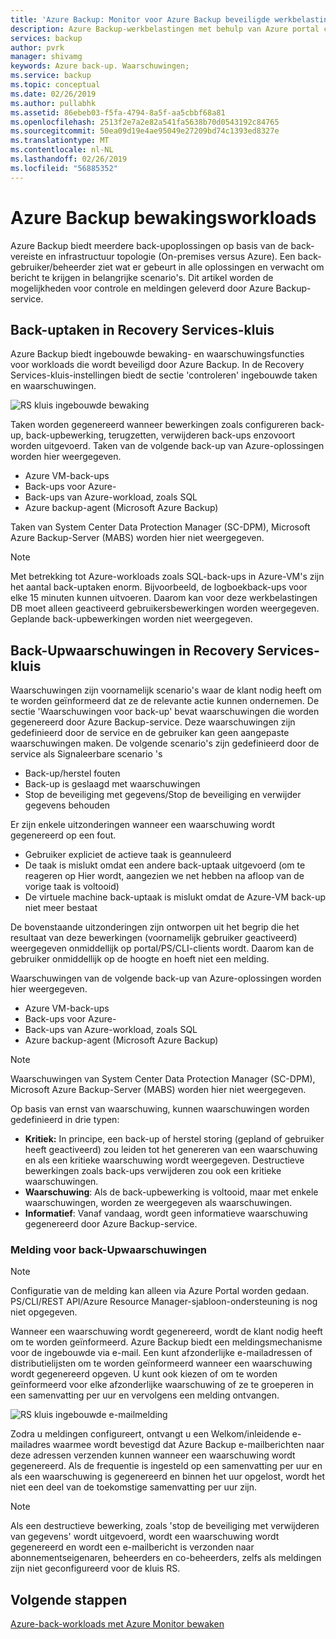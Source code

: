 ```yaml
---
title: 'Azure Backup: Monitor voor Azure Backup beveiligde werkbelastingen'
description: Azure Backup-werkbelastingen met behulp van Azure portal controleren
services: backup
author: pvrk
manager: shivamg
keywords: Azure back-up. Waarschuwingen;
ms.service: backup
ms.topic: conceptual
ms.date: 02/26/2019
ms.author: pullabhk
ms.assetid: 86ebeb03-f5fa-4794-8a5f-aa5cbbf68a81
ms.openlocfilehash: 2513f2e7a2e82a541fa5638b70d0543192c84765
ms.sourcegitcommit: 50ea09d19e4ae95049e27209bd74c1393ed8327e
ms.translationtype: MT
ms.contentlocale: nl-NL
ms.lasthandoff: 02/26/2019
ms.locfileid: "56885352"
---
```

# <a name="monitoring-azure-backup-workloads"></a>Azure Backup bewakingsworkloads

Azure Backup biedt meerdere back-upoplossingen op basis van de back-vereiste en infrastructuur topologie (On-premises versus Azure). Een back-gebruiker/beheerder ziet wat er gebeurt in alle oplossingen en verwacht om bericht te krijgen in belangrijke scenario's. Dit artikel worden de mogelijkheden voor controle en meldingen geleverd door Azure Backup-service.

## <a name="backup-jobs-in-recovery-services-vault"></a>Back-uptaken in Recovery Services-kluis

Azure Backup biedt ingebouwde bewaking- en waarschuwingsfuncties voor workloads die wordt beveiligd door Azure Backup. In de Recovery Services-kluis-instellingen biedt de sectie 'controleren' ingebouwde taken en waarschuwingen.

![RS kluis ingebouwde bewaking](media/backup-azure-monitoring-laworkspace/rs-vault-inbuiltmonitoring.png)

Taken worden gegenereerd wanneer bewerkingen zoals configureren back-up, back-upbewerking, terugzetten, verwijderen back-ups enzovoort worden uitgevoerd.
Taken van de volgende back-up van Azure-oplossingen worden hier weergegeven.

- Azure VM-back-ups
- Back-ups voor Azure-
- Back-ups van Azure-workload, zoals SQL
- Azure backup-agent (Microsoft Azure Backup)

Taken van System Center Data Protection Manager (SC-DPM), Microsoft Azure Backup-Server (MABS) worden hier niet weergegeven.

> [!NOTE]
> Met betrekking tot Azure-workloads zoals SQL-back-ups in Azure-VM's zijn het aantal back-uptaken enorm. Bijvoorbeeld, de logboekback-ups voor elke 15 minuten kunnen uitvoeren. Daarom kan voor deze werkbelastingen DB moet alleen geactiveerd gebruikersbewerkingen worden weergegeven. Geplande back-upbewerkingen worden niet weergegeven.

## <a name="backup-alerts-in-recovery-services-vault"></a>Back-Upwaarschuwingen in Recovery Services-kluis

Waarschuwingen zijn voornamelijk scenario's waar de klant nodig heeft om te worden geïnformeerd dat ze de relevante actie kunnen ondernemen. De sectie 'Waarschuwingen voor back-up' bevat waarschuwingen die worden gegenereerd door Azure Backup-service. Deze waarschuwingen zijn gedefinieerd door de service en de gebruiker kan geen aangepaste waarschuwingen maken. De volgende scenario's zijn gedefinieerd door de service als Signaleerbare scenario 's

- Back-up/herstel fouten
- Back-up is geslaagd met waarschuwingen
- Stop de beveiliging met gegevens/Stop de beveiliging en verwijder gegevens behouden

Er zijn enkele uitzonderingen wanneer een waarschuwing wordt gegenereerd op een fout.

- Gebruiker expliciet de actieve taak is geannuleerd
- De taak is mislukt omdat een andere back-uptaak uitgevoerd (om te reageren op Hier wordt, aangezien we net hebben na afloop van de vorige taak is voltooid)
- De virtuele machine back-uptaak is mislukt omdat de Azure-VM back-up niet meer bestaat

De bovenstaande uitzonderingen zijn ontworpen uit het begrip die het resultaat van deze bewerkingen (voornamelijk gebruiker geactiveerd) weergegeven onmiddellijk op portal/PS/CLI-clients wordt. Daarom kan de gebruiker onmiddellijk op de hoogte en hoeft niet een melding.

Waarschuwingen van de volgende back-up van Azure-oplossingen worden hier weergegeven.

- Azure VM-back-ups
- Back-ups voor Azure-
- Back-ups van Azure-workload, zoals SQL
- Azure backup-agent (Microsoft Azure Backup)

> [!NOTE]
> Waarschuwingen van System Center Data Protection Manager (SC-DPM), Microsoft Azure Backup-Server (MABS) worden hier niet weergegeven.

Op basis van ernst van waarschuwing, kunnen waarschuwingen worden gedefinieerd in drie typen:

- **Kritiek:** In principe, een back-up of herstel storing (gepland of gebruiker heeft geactiveerd) zou leiden tot het genereren van een waarschuwing en als een kritieke waarschuwing wordt weergegeven. Destructieve bewerkingen zoals back-ups verwijderen zou ook een kritieke waarschuwingen.
- **Waarschuwing**: Als de back-upbewerking is voltooid, maar met enkele waarschuwingen, worden ze weergegeven als waarschuwingen.
- **Informatief**: Vanaf vandaag, wordt geen informatieve waarschuwing gegenereerd door Azure Backup-service.

### <a name="notification-for-backup-alerts"></a>Melding voor back-Upwaarschuwingen

> [!NOTE]
> Configuratie van de melding kan alleen via Azure Portal worden gedaan. PS/CLI/REST API/Azure Resource Manager-sjabloon-ondersteuning is nog niet opgegeven.

Wanneer een waarschuwing wordt gegenereerd, wordt de klant nodig heeft om te worden geïnformeerd. Azure Backup biedt een meldingsmechanisme voor de ingebouwde via e-mail. Een kunt afzonderlijke e-mailadressen of distributielijsten om te worden geïnformeerd wanneer een waarschuwing wordt gegenereerd opgeven. U kunt ook kiezen of om te worden geïnformeerd voor elke afzonderlijke waarschuwing of ze te groeperen in een samenvatting per uur en vervolgens een melding ontvangen.

![RS kluis ingebouwde e-mailmelding](media/backup-azure-monitoring-laworkspace/rs-vault-inbuiltnotification.png)

Zodra u meldingen configureert, ontvangt u een Welkom/inleidende e-mailadres waarmee wordt bevestigd dat Azure Backup e-mailberichten naar deze adressen verzenden kunnen wanneer een waarschuwing wordt gegenereerd. Als de frequentie is ingesteld op een samenvatting per uur en als een waarschuwing is gegenereerd en binnen het uur opgelost, wordt het niet een deel van de toekomstige samenvatting per uur zijn.

> [!NOTE]
> Als een destructieve bewerking, zoals 'stop de beveiliging met verwijderen van gegevens' wordt uitgevoerd, wordt een waarschuwing wordt gegenereerd en wordt een e-mailbericht is verzonden naar abonnementseigenaren, beheerders en co-beheerders, zelfs als meldingen zijn niet geconfigureerd voor de kluis RS.

## <a name="next-steps"></a>Volgende stappen

[Azure-back-workloads met Azure Monitor bewaken](backup-azure-monitoring-use-azuremonitor.md)